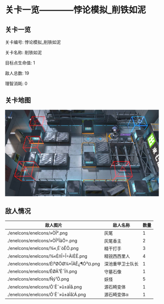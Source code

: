 # 关卡一览————悖论模拟_削铁如泥


## 关卡一览

关卡编号: 悖论模拟_削铁如泥

关卡名称: 削铁如泥

目标点生命值: 1

敌人总数: 19

理智消耗: 0


## 关卡地图
![悖论模拟_削铁如泥](./oprMap/悖论模拟_削铁如泥.png)

## 敌人情况

| 敌人图片 | 敌人名称 | 数量  |
|---------|-----|-----|
| ./eneIcons/eneIcons/»ÒÎ².png| 灰尾  |   1  |
| ./eneIcons/eneIcons/»ÒÎ²ÏãÖ÷.png| 灰尾香主  |   2  |
| ./eneIcons/eneIcons/¾«¸É´òÊÖ.png| 精干打手  |   3  |
| ./eneIcons/eneIcons/¾«ÈñÎ÷Î÷ÀïÈË.png| 精锐西西里人  |   4  |
| ./eneIcons/eneIcons/Éî³ØÖØ¼×ÎÀÊ¿¶Ó³¤.png| 深池重甲卫士队长  |   1  |
| ./eneIcons/eneIcons/ÊØÄ¹Ê¯Ïñ.png| 守墓石像  |   1  |
| ./eneIcons/eneIcons/Ñý¹Ö.png| 妖怪  |   5  |
| ./eneIcons/eneIcons/Ô´Ê¯»û±äÌå.png| 源石畸变体  |   1  |
| ./eneIcons/eneIcons/Ô´Ê¯»û±äÌå¦Á.png| 源石畸变体α  |   1  |
